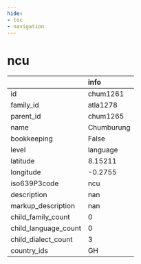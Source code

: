 ```yaml
---
hide:
- toc
- navigation
---
```

# ncu
|                      | info       |
|:---------------------|:-----------|
| id                   | chum1261   |
| family_id            | atla1278   |
| parent_id            | chum1265   |
| name                 | Chumburung |
| bookkeeping          | False      |
| level                | language   |
| latitude             | 8.15211    |
| longitude            | -0.2755    |
| iso639P3code         | ncu        |
| description          | nan        |
| markup_description   | nan        |
| child_family_count   | 0          |
| child_language_count | 0          |
| child_dialect_count  | 3          |
| country_ids          | GH         |